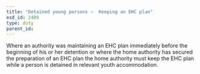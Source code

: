 ```yaml
---
title: "Detained young persons –  Keeping an EHC plan"
esd_id: 2489
type: duty
parent_id:  
---
```


Where an authority was maintaining an EHC plan immediately before the beginning of his or her detention or where the home authority has secured the preparation of an EHC plan the home authority must keep the EHC plan while a person is detained in relevant youth accommodation.

